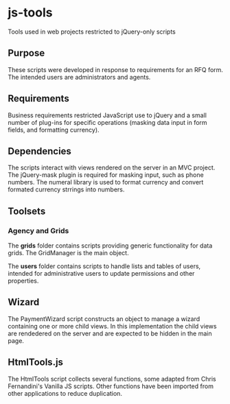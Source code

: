 # js-tools
Tools used in web projects restricted to jQuery-only scripts

## Purpose

These scripts were developed in response to requirements for an RFQ form. The intended users are administrators and agents. 

## Requirements

Business requirements restricted JavaScript use to jQuery and a small number of plug-ins for specific operations (masking data input in form fields, and formatting currency).

## Dependencies

The scripts interact with views rendered on the server in an MVC project.
The jQuery-mask plugin is required for masking input, such as phone numbers.
The numeral library is used to format currency and convert formated currency strrings into numbers.

## Toolsets

### Agency and Grids

The **grids** folder contains scripts providing generic functionality for data grids. The GridManager is the main object.

The **users** folder contains scripts to handle lists and tables of users, intended for administrative users to update permissions and other properties.

## Wizard

The PaymentWizard script constructs an object to manage a wizard containing one or more child views. In this implementation the child views are rendedered on the server and are expected to be hidden in the main page.

## HtmlTools.js

The HtmlTools script collects several functions, some adapted from Chris Fernandini's Vanilla JS scripts. Other functions have been imported from other applications to reduce duplication.
